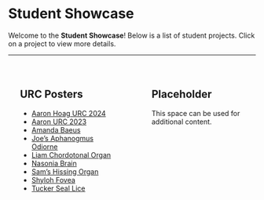 # Student Showcase

Welcome to the **Student Showcase**! Below is a list of student projects. Click on a project to view more details.

---

<div style="display: flex; justify-content: center; gap: 2rem; max-width: 1200px; margin: auto;">

<!-- Left Box (URC Posters) -->
<div style="flex: 1; background-color: var(--color-base-background); padding: 1.5rem; border-radius: 8px; border: 1px solid var(--color-base-border); box-shadow: var(--shadow-md); max-width: 500px;">
  
## URC Posters

- [Aaron Hoag URC 2024](/Studentprojects/project1)
- [Aaron URC 2023](/Studentprojects/project2)
- [Amanda Baeus](/Studentprojects/project3)
- [Joe’s Aphanogmus Odiorne](/Studentprojects/project4)
- [Liam Chordotonal Organ](/Studentprojects/project5)
- [Nasonia Brain](/Studentprojects/project6)
- [Sam’s Hissing Organ](/Studentprojects/project7)
- [Shyloh Fovea](/Studentprojects/project8)
- [Tucker Seal Lice](/Studentprojects/project9)

</div>

<!-- Right Box (Empty Placeholder) -->
<div style="flex: 1; background-color: var(--color-base-background); padding: 1.5rem; border-radius: 8px; border: 1px solid var(--color-base-border); box-shadow: var(--shadow-md); max-width: 500px;">
  
## Placeholder

This space can be used for additional content.

</div>

</div>
